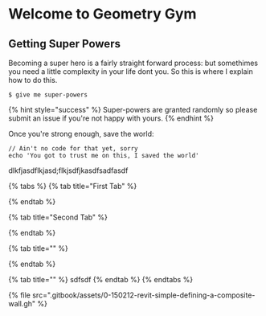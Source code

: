 # Welcome to Geometry Gym

## Getting Super Powers

Becoming a super hero is a fairly straight forward process: but somethimes you need a little complexity in your life dont you. So this is where I explain how to do this. 

```
$ give me super-powers
```

{% hint style="success" %}
 Super-powers are granted randomly so please submit an issue if you're not happy with yours.
{% endhint %}

Once you're strong enough, save the world:

```
// Ain't no code for that yet, sorry
echo 'You got to trust me on this, I saved the world'
```

dlkfjasdflkjasd;flkjsdfjkasdfsadfasdf

{% tabs %}
{% tab title="First Tab" %}

{% endtab %}

{% tab title="Second Tab" %}

{% endtab %}

{% tab title="" %}

{% endtab %}

{% tab title="" %}
sdfsdf
{% endtab %}
{% endtabs %}



{% file src=".gitbook/assets/0-150212-revit-simple-defining-a-composite-wall.gh" %}



